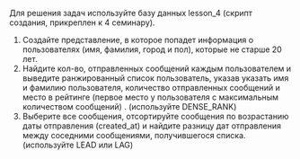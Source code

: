Для решения задач используйте базу данных lesson_4
(скрипт создания, прикреплен к 4 семинару).
1. Создайте представление, в которое попадет информация о пользователях (имя, фамилия, город и пол), которые не старше 20 лет.
2. Найдите кол-во, отправленных сообщений каждым пользователем и выведите ранжированный список пользователь, указав указать имя и фамилию пользователя, количество отправленных сообщений и место в рейтинге (первое место у пользователя с максимальным количеством сообщений) . (используйте DENSE_RANK)
3. Выберите все сообщения, отсортируйте сообщения по возрастанию даты отправления (created_at) и найдите разницу дат отправления между соседними сообщениями, получившегося списка. (используйте LEAD или LAG)
